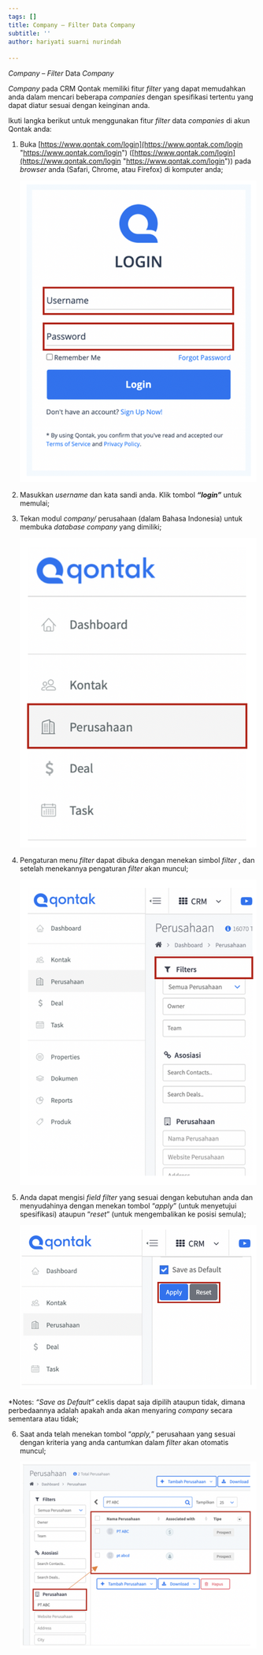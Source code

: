 ```yaml
---
tags: []
title: Company – Filter Data Company
subtitle: ''
author: hariyati suarni nurindah

---
```

_Company_ – _Filter_ Data _Company_

_Company_ pada CRM Qontak memiliki fitur _filter_ yang dapat memudahkan anda dalam mencari beberapa _companies_ dengan spesifikasi tertentu yang dapat diatur sesuai dengan keinginan anda.

Ikuti langka berikut untuk menggunakan fitur _filter_ data _companies_ di akun Qontak anda:

1. Buka [https://www.qontak.com/login](https://www.qontak.com/login "https://www.qontak.com/login") ([https://www.qontak.com/login](https://www.qontak.com/login "https://www.qontak.com/login")) pada _browser_ anda (Safari, Chrome, atau Firefox) di komputer anda;

   ![](/uploads/satu1.png)
2. Masukkan _username_ dan kata sandi anda. Klik tombol **_“login”_** untuk memulai;
3. Tekan modul _company/_ perusahaan (dalam Bahasa Indonesia) untuk membuka _database company_ yang dimiliki;

   ![](/uploads/dua2.png)
4. Pengaturan menu _filter_ dapat dibuka dengan menekan simbol _filter_ , dan setelah menekannya pengaturan _filter_ akan muncul;

   ![](/uploads/tiga3.png)
5. Anda dapat mengisi _field filter_ yang sesuai dengan kebutuhan anda dan menyudahinya dengan menekan tombol “_apply_” (untuk menyetujui spesifikasi) ataupun “_reset_” (untuk mengembalikan ke posisi semula);

   ![](/uploads/empat4.png)

\*Notes: _“Save as Default”_ ceklis dapat saja dipilih ataupun tidak, dimana perbedaannya adalah apakah anda akan menyaring _company_ secara sementara atau tidak;

6. Saat anda telah menekan tombol “_apply,_” perusahaan yang sesuai dengan kriteria yang anda cantumkan dalam _filter_ akan otomatis muncul;

   ![](/uploads/lima5.png)